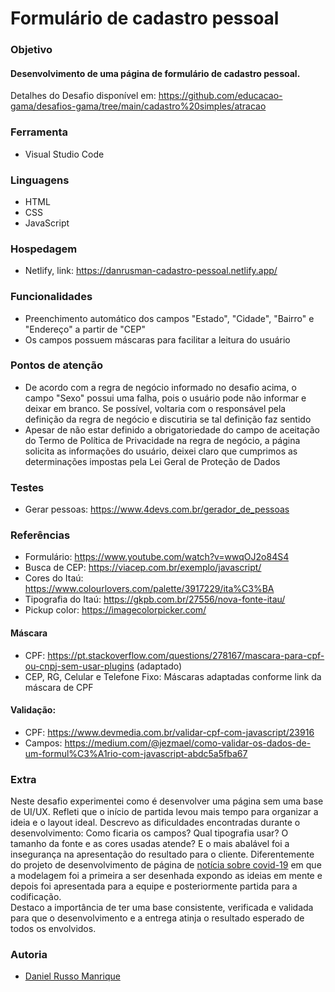 # Formulário de cadastro pessoal

### Objetivo
#### Desenvolvimento de uma página de formulário de cadastro pessoal.</br>
Detalhes do Desafio disponível em: https://github.com/educacao-gama/desafios-gama/tree/main/cadastro%20simples/atracao

### Ferramenta
- Visual Studio Code

### Linguagens
- HTML</br>
- CSS</br>
- JavaScript</br>

### Hospedagem
- Netlify, link: https://danrusman-cadastro-pessoal.netlify.app/

### Funcionalidades
- Preenchimento automático dos campos "Estado", "Cidade", "Bairro" e "Endereço" a partir de "CEP"
- Os campos possuem máscaras para facilitar a leitura do usuário

### Pontos de atenção
- De acordo com a regra de negócio informado no desafio acima, o campo "Sexo" possui uma falha, pois o usuário pode não informar e deixar em branco. Se possível, voltaria com o responsável pela definição da regra de negócio e discutiria se tal definição faz sentido
- Apesar de não estar definido a obrigatoriedade do campo de aceitação do Termo de Política de Privacidade na regra de negócio, a página solicita as informações do usuário, deixei claro que cumprimos as determinações impostas pela Lei Geral de Proteção de Dados

### Testes
- Gerar pessoas: https://www.4devs.com.br/gerador_de_pessoas

### Referências
- Formulário: https://www.youtube.com/watch?v=wwqOJ2o84S4
- Busca de CEP: https://viacep.com.br/exemplo/javascript/
- Cores do Itaú: https://www.colourlovers.com/palette/3917229/ita%C3%BA
- Tipografia do Itaú: https://gkpb.com.br/27556/nova-fonte-itau/
- Pickup color: https://imagecolorpicker.com/

#### Máscara
- CPF: https://pt.stackoverflow.com/questions/278167/mascara-para-cpf-ou-cnpj-sem-usar-plugins (adaptado)
- CEP, RG, Celular e Telefone Fixo: Máscaras adaptadas conforme link da máscara de CPF

#### Validação:
- CPF: https://www.devmedia.com.br/validar-cpf-com-javascript/23916
- Campos: https://medium.com/@jezmael/como-validar-os-dados-de-um-formul%C3%A1rio-com-javascript-abdc5a5fba67

### Extra
Neste desafio experimentei como é desenvolver uma página sem uma base de UI/UX. Refleti que o início de partida levou mais tempo para organizar a ideia e o layout ideal. Descrevo as dificuldades encontradas durante o desenvolvimento: Como ficaria os campos? Qual tipografia usar? O tamanho da fonte e as cores usadas atende? E o mais abalável foi a insegurança na apresentação do resultado para o cliente. Diferentemente do projeto de desenvolvimento de página de [notícia sobre covid-19](https://github.com/danrusman/noticia-covid-19) em que a modelagem foi a primeira a ser desenhada expondo as ideias em mente e depois foi apresentada para a equipe e posteriormente partida para a codificação.</br>Destaco a importância de ter uma base consistente, verificada e validada para que o desenvolvimento e a entrega atinja o resultado esperado de todos os envolvidos.

### Autoria
- [Daniel Russo Manrique](https://github.com/danrusman)

